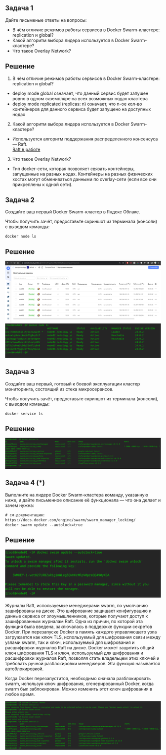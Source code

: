 ## Задача 1

Дайте письменые ответы на вопросы:

- В чём отличие режимов работы сервисов в Docker Swarm-кластере: replication и global?
- Какой алгоритм выбора лидера используется в Docker Swarm-кластере?
- Что такое Overlay Network?

## Решение

1. В чём отличие режимов работы сервисов в Docker Swarm-кластере: replication и global?
- deploy mode global означает, что данный сервис будет запущен ровно в одном экземпляре на всех возможных нодах кластера  
- deploy mode replicated (replicas: n) означает, что n-ое кол-во контейнеров для данного сервиса будет запущено на доступных нодах
2. Какой алгоритм выбора лидера используется в Docker Swarm-кластере?
- Используется алгоритм поддержания распределенного консенсуса — Raft.  
[Raft в работе](http://thesecretlivesofdata.com/raft/)
3. Что такое Overlay Network? 
- Тип docker-сети, которая позволяет связать контейнеры, запущенные на разных нодах.
Контейнеры на разных физических хостах могут обмениваться данными по overlay-сети (если все они прикреплены к одной сети).

## Задача 2

Создайте ваш первый Docker Swarm-кластер в Яндекс Облаке.

Чтобы получить зачёт, предоставьте скриншот из терминала (консоли) с выводом команды:
```
docker node ls
```

## Решение

<p>
    <img src="./img/1.png">
    <img src="./img/2.png">
</p>

## Задача 3

Создайте ваш первый, готовый к боевой эксплуатации кластер мониторинга, состоящий из стека микросервисов.

Чтобы получить зачёт, предоставьте скриншот из терминала (консоли), с выводом команды:
```
docker service ls
```

## Решение

<p>
    <img src="./img/3.png">
</p>

## Задача 4 (*)

Выполните на лидере Docker Swarm-кластера команду, указанную ниже, и дайте письменное описание её функционала — что она делает и зачем нужна:
```
# см.документацию: https://docs.docker.com/engine/swarm/swarm_manager_locking/
docker swarm update --autolock=true
```

## Решение

<p>
    <img src="./img/4.png">
</p>

Журналы Raft, используемые менеджерами swarm, по умолчанию зашифрованы на диске.
Это шифрование защищает конфигурацию и данные сервиса от злоумышленников, которые получают доступ к зашифрованным журналам Raft.
Одна из причин, по которой эта функция была введена, заключалась в поддержке функции секретов Docker.
При перезапуске Docker в память каждого управляющего узла загружается как ключ TLS, используемый для шифрования связи между узлами swarm, так и ключ, используемый для шифрования и расшифровки журналов Raft на диске.
Docker может защитить общий ключ шифрования TLS и ключ, используемый для шифрования и расшифровки журналов Raft, позволяя стать владельцем этих ключей и требовать ручной разблокировки менеджеров.
Эта функция называется автоблокировкой.

Когда Docker перезапустится, необходимо сначала разблокировать swarm, используя ключ шифрования, сгенерированный Docker, когда swarm был заблокирован.
Можно изменить этот ключ шифрования в любое время.

<p>
    <img src="./img/5.png">
</p>